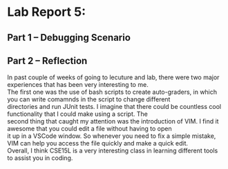 # Lab Report 5: 
## Part 1 – Debugging Scenario  

## Part 2 – Reflection
In past couple of weeks of going to lecuture and lab, there were two major experiences that has been very interesting to me.  
The first one was the use of bash scripts to create auto-graders, in which you can write comamnds in the script to change different  
directories and run JUnit tests. I imagine that there could be countless cool functionality that I could make using a script. The  
second thing that caught my attention was the introduction of VIM. I find it awesome that you could edit a file without having to open  
it up in a VSCode window. So whenever you need to fix a simple mistake, VIM can help you access the file quickly and make a quick edit.  
Overall, I think CSE15L is a very interesting class in learning different tools to assist you in coding.
